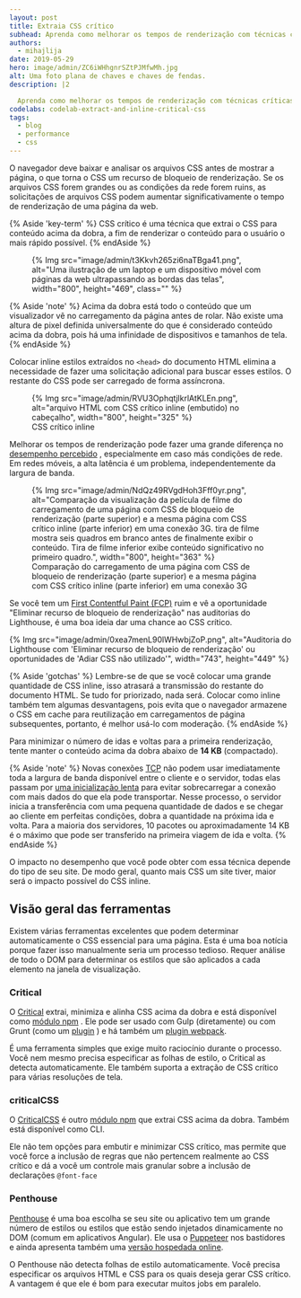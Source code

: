 ```yaml
---
layout: post
title: Extraia CSS crítico
subhead: Aprenda como melhorar os tempos de renderização com técnicas críticas de CSS.
authors:
  - mihajlija
date: 2019-05-29
hero: image/admin/ZC6iWHhgnrSZtPJMfwMh.jpg
alt: Uma foto plana de chaves e chaves de fendas.
description: |2

  Aprenda como melhorar os tempos de renderização com técnicas críticas de CSS e como escolher a melhor ferramenta para seu projeto.
codelabs: codelab-extract-and-inline-critical-css
tags:
  - blog
  - performance
  - css
---
```


O navegador deve baixar e analisar os arquivos CSS antes de mostrar a página, o que torna o CSS um recurso de bloqueio de renderização. Se os arquivos CSS forem grandes ou as condições da rede forem ruins, as solicitações de arquivos CSS podem aumentar significativamente o tempo de renderização de uma página da web.

{% Aside 'key-term' %} CSS crítico é uma técnica que extrai o CSS para conteúdo acima da dobra, a fim de renderizar o conteúdo para o usuário o mais rápido possível. {% endAside %}

<figure>{% Img src="image/admin/t3Kkvh265zi6naTBga41.png", alt="Uma ilustração de um laptop e um dispositivo móvel com páginas da web ultrapassando as bordas das telas", width="800", height="469", class="" %}</figure>

{% Aside 'note' %} Acima da dobra está todo o conteúdo que um visualizador vê no carregamento da página antes de rolar. Não existe uma altura de pixel definida universalmente do que é considerado conteúdo acima da dobra, pois há uma infinidade de dispositivos e tamanhos de tela. {% endAside %}

Colocar inline estilos extraídos no `<head>` do documento HTML elimina a necessidade de fazer uma solicitação adicional para buscar esses estilos. O restante do CSS pode ser carregado de forma assíncrona.

<figure>{% Img src="image/admin/RVU3OphqtjlkrlAtKLEn.png", alt="arquivo HTML com CSS crítico inline (embutido) no cabeçalho", width="800", height="325" %} <figcaption> CSS crítico inline </figcaption></figure>

Melhorar os tempos de renderização pode fazer uma grande diferença no [desempenho percebido](https://developers.google.com/web/fundamentals/performance/rail#ux) , especialmente em caso más condições de rede. Em redes móveis, a alta latência é um problema, independentemente da largura de banda.

<figure>{% Img src="image/admin/NdQz49RVgdHoh3Fff0yr.png", alt="Comparação da visualização da película de filme do carregamento de uma página com CSS de bloqueio de renderização (parte superior) e a mesma página com CSS crítico inline (parte inferior) em uma conexão 3G. tira de filme mostra seis quadros em branco antes de finalmente exibir o conteúdo. Tira de filme inferior exibe conteúdo significativo no primeiro quadro.", width="800", height="363" %} <figcaption> Comparação do carregamento de uma página com CSS de bloqueio de renderização (parte superior) e a mesma página com CSS crítico inline (parte inferior) em uma conexão 3G </figcaption></figure>

Se você tem um [First Contentful Paint (FCP)](/first-contentful-paint) ruim e vê a oportunidade "Eliminar recurso de bloqueio de renderização" nas auditorias do Lighthouse, é uma boa ideia dar uma chance ao CSS crítico.

{% Img src="image/admin/0xea7menL90lWHwbjZoP.png", alt="Auditoria do Lighthouse com 'Eliminar recurso de bloqueio de renderização' ou oportunidades de 'Adiar CSS não utilizado'", width="743", height="449" %}

{% Aside 'gotchas' %} Lembre-se de que se você colocar uma grande quantidade de CSS inline, isso atrasará a transmissão do restante do documento HTML. Se tudo for priorizado, nada será. Colocar como inline também tem algumas desvantagens, pois evita que o navegador armazene o CSS em cache para reutilização em carregamentos de página subsequentes, portanto, é melhor usá-lo com moderação. {% endAside %}

<p id="14KB">Para minimizar o número de idas e voltas para a primeira renderização, tente manter o conteúdo acima da dobra abaixo de <strong>14 KB</strong> (compactado).</p>

{% Aside 'note' %} Novas conexões [TCP](https://hpbn.co/building-blocks-of-tcp/) não podem usar imediatamente toda a largura de banda disponível entre o cliente e o servidor, todas elas passam por [uma inicialização lenta](https://hpbn.co/building-blocks-of-tcp/#slow-start) para evitar sobrecarregar a conexão com mais dados do que ela pode transportar. Nesse processo, o servidor inicia a transferência com uma pequena quantidade de dados e se chegar ao cliente em perfeitas condições, dobra a quantidade na próxima ida e volta. Para a maioria dos servidores, 10 pacotes ou aproximadamente 14 KB é o máximo que pode ser transferido na primeira viagem de ida e volta. {% endAside %}

O impacto no desempenho que você pode obter com essa técnica depende do tipo de seu site. De modo geral, quanto mais CSS um site tiver, maior será o impacto possível do CSS inline.

## Visão geral das ferramentas

Existem várias ferramentas excelentes que podem determinar automaticamente o CSS essencial para uma página. Esta é uma boa notícia porque fazer isso manualmente seria um processo tedioso. Requer análise de todo o DOM para determinar os estilos que são aplicados a cada elemento na janela de visualização.

### Critical

O [Critical](https://github.com/addyosmani/critical) extrai, minimiza e alinha CSS acima da dobra e está disponível como [módulo npm](https://www.npmjs.com/package/critical) . Ele pode ser usado com Gulp (diretamente) ou com Grunt (como um [plugin](https://github.com/bezoerb/grunt-critical) ) e há também um [plugin webpack](https://github.com/anthonygore/html-critical-webpack-plugin).

É uma ferramenta simples que exige muito raciocínio durante o processo. Você nem mesmo precisa especificar as folhas de estilo, o Critical as detecta automaticamente. Ele também suporta a extração de CSS crítico para várias resoluções de tela.

### criticalCSS

O [CriticalCSS](https://github.com/filamentgroup/criticalCSS) é outro [módulo npm](https://www.npmjs.com/package/criticalcss) que extrai CSS acima da dobra. Também está disponível como CLI.

Ele não tem opções para embutir e minimizar CSS crítico, mas permite que você force a inclusão de regras que não pertencem realmente ao CSS crítico e dá a você um controle mais granular sobre a inclusão de declarações `@font-face`

### Penthouse

[Penthouse](https://github.com/pocketjoso/penthouse) é uma boa escolha se seu site ou aplicativo tem um grande número de estilos ou estilos que estão sendo injetados dinamicamente no DOM (comum em aplicativos Angular). Ele usa o [Puppeteer](https://github.com/GoogleChrome/puppeteer) nos bastidores e ainda apresenta também uma [versão hospedada online](https://jonassebastianohlsson.com/criticalpathcssgenerator/).

O Penthouse não detecta folhas de estilo automaticamente. Você precisa especificar os arquivos HTML e CSS para os quais deseja gerar CSS crítico. A vantagem é que ele é bom para executar muitos jobs em paralelo.
